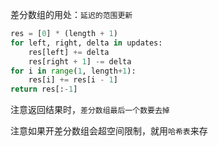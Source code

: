 差分数组的用处：`延迟的范围更新`

```Python
res = [0] * (length + 1)
for left, right, delta in updates:
    res[left] += delta
    res[right + 1] -= delta
for i in range(1, length+1):
    res[i] += res[i - 1]
return res[:-1]
```

注意返回结果时，`差分数组最后一个数要去掉`

注意如果开差分数组会超空间限制，就用`哈希表`来存
